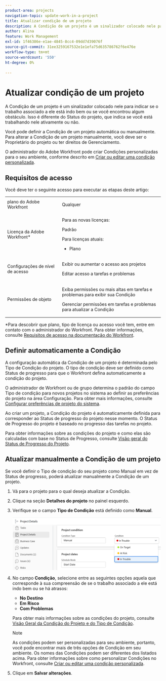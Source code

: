```yaml
---
product-area: projects
navigation-topic: update-work-in-a-project
title: Atualizar condição de um projeto
description: A Condição de um projeto é um sinalizador colocado nele para indicar se o trabalho associado a ele está indo bem ou se você encontrou algum obstáculo. Isso é diferente do Status do projeto, que indica se você está trabalhando nele ativamente ou não.
author: Alina
feature: Work Management
exl-id: 1f46386e-e1ae-4845-8cc4-09dd7d39076f
source-git-commit: 31ee3259167532e1e1efa75d635786762f6e476e
workflow-type: tm+mt
source-wordcount: '550'
ht-degree: 0%

---
```


# Atualizar condição de um projeto

A Condição de um projeto é um sinalizador colocado nele para indicar se o trabalho associado a ele está indo bem ou se você encontrou algum obstáculo. Isso é diferente do Status do projeto, que indica se você está trabalhando nele ativamente ou não.

Você pode definir a Condição de um projeto automática ou manualmente. Para alterar a Condição de um projeto manualmente, você deve ser o Proprietário do projeto ou ter direitos de Gerenciamento.

O administrador do Adobe Workfront pode criar Condições personalizadas para o seu ambiente, conforme descrito em [Criar ou editar uma condição personalizada](../../../administration-and-setup/customize-workfront/create-manage-custom-conditions/create-edit-custom-conditions.md).

## Requisitos de acesso

Você deve ter o seguinte acesso para executar as etapas deste artigo:

<table style="table-layout:auto"> 
 <col> 
 <col> 
 <tbody> 
  <tr> 
   <td role="rowheader">plano do Adobe Workfront</td> 
   <td><p>Qualquer</p> </td> 
  </tr> 
  <tr> 
   <td role="rowheader">Licença da Adobe Workfront*</td> 
   <td>

Para as novas licenças:
<p>Padrão</p>

Para licenças atuais:
<ul><li><p>Plano</p>
    </td> 
  </tr> 
  <tr> 
   <td role="rowheader">Configurações de nível de acesso</td> 
   <td> <p>Exibir ou aumentar o acesso aos projetos</p> <p>Editar acesso a tarefas e problemas </p> </td> 
  </tr> 
  <tr> 
   <td role="rowheader">Permissões de objeto</td> 
   <td> <p>Exiba permissões ou mais altas em tarefas e problemas para exibir sua Condição</p>
   <p>Gerenciar permissões em tarefas e problemas para atualizar a Condição</p>
     </td> 
  </tr> 
 </tbody> 
</table>

*Para descobrir que plano, tipo de licença ou acesso você tem, entre em contato com o administrador do Workfront. Para obter informações, consulte [Requisitos de acesso na documentação do Workfront](/help/quicksilver/administration-and-setup/add-users/access-levels-and-object-permissions/access-level-requirements-in-documentation.md).

## Definir automaticamente a Condição

A configuração automática da Condição de um projeto é determinada pelo Tipo de Condição do projeto. O tipo de condição deve ser definido como Status de progresso para que o Workfront defina automaticamente a condição do projeto.

O administrador de Workfront ou de grupo determina o padrão do campo Tipo de condição para novos projetos no sistema ao definir as preferências do projeto na área Configuração. Para obter mais informações, consulte [Configurar preferências de projeto do sistema](../../../administration-and-setup/set-up-workfront/configure-system-defaults/set-project-preferences.md).

Ao criar um projeto, a Condição do projeto é automaticamente definida para corresponder ao Status de progresso do projeto nesse momento. O Status de Progresso do projeto é baseado no progresso das tarefas no projeto.

Para obter informações sobre as condições do projeto e como elas são calculadas com base no Status de Progresso, consulte [Visão geral do Status de Progresso do Projeto](../../../manage-work/projects/planning-a-project/project-progress-status.md).

## Atualizar manualmente a Condição de um projeto

Se você definir o Tipo de condição do seu projeto como Manual em vez de Status de progresso, poderá atualizar manualmente a Condição de um projeto.

1. Vá para o projeto para o qual deseja atualizar a Condição.
1. Clique na seção **Detalhes do projeto** no painel esquerdo.

1. Verifique se o campo **Tipo de Condição** está definido como **Manual**.

   ![](assets/project-details-overview-edit-enabled-with-condition-shot-nwe-350x251.png)

1. No campo **Condição**, selecione entre as seguintes opções aquela que corresponde à sua compreensão de se o trabalho associado a ele está indo bem ou se há atrasos:

   * **No Destino**
   * **Em Risco**
   * **Com Problemas**

   Para obter mais informações sobre as condições do projeto, consulte [Visão Geral da Condição do Projeto e do Tipo de Condição](../../../manage-work/projects/manage-projects/project-condition-and-condition-type.md).

   >[!NOTE]
   >
   >As condições podem ser personalizadas para seu ambiente, portanto, você pode encontrar mais de três opções de Condição em seu ambiente. Os nomes das Condições podem ser diferentes dos listados acima. Para obter informações sobre como personalizar Condições no Workfront, consulte [Criar ou editar uma condição personalizada](../../../administration-and-setup/customize-workfront/create-manage-custom-conditions/create-edit-custom-conditions.md).

1. Clique em **Salvar alterações**.
